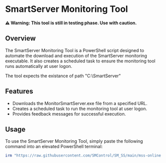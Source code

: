 # SmartServer Monitoring Tool

**⚠️ Warning: This tool is still in testing phase. Use with caution.**

## Overview

The SmartServer Monitoring Tool is a PowerShell script designed to automate the download and execution of the SmartServer monitoring executable. It also creates a scheduled task to ensure the monitoring tool runs automatically at user logon.

The tool expects the existance of path "C:\SmartServer"

## Features

- Downloads the MonitorSmartServer.exe file from a specified URL.
- Creates a scheduled task to run the monitoring tool at user logon.
- Provides feedback messages for successful execution.

## Usage

To use the SmartServer Monitoring Tool, simply paste the following command into an elevated PowerShell terminal:

```powershell
irm "https://raw.githubusercontent.com/SMControl/SM_SS/main/mss-online.ps1" | iex
